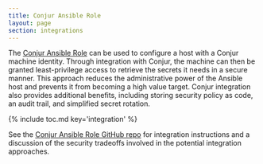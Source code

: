 ```yaml
---
title: Conjur Ansible Role
layout: page
section: integrations
---
```


The [Conjur Ansible Role](https://github.com/cyberark/ansible-role-conjur)
can be used to configure a host with a Conjur machine identity. Through
integration with Conjur, the machine can then be granted least-privilege
access to retrieve the secrets it needs in a secure manner. This approach
reduces the administrative power of the Ansible host and prevents it from
becoming a high value target. Conjur integration also provides additional
benefits, including storing security policy as code, an audit trail, and
simplified secret rotation.

{% include toc.md key='integration' %}

See the [Conjur Ansible Role GitHub repo](https://github.com/cyberark/ansible-role-conjur)
for integration instructions and a discussion of the security tradeoffs involved
in the potential integration approaches.
